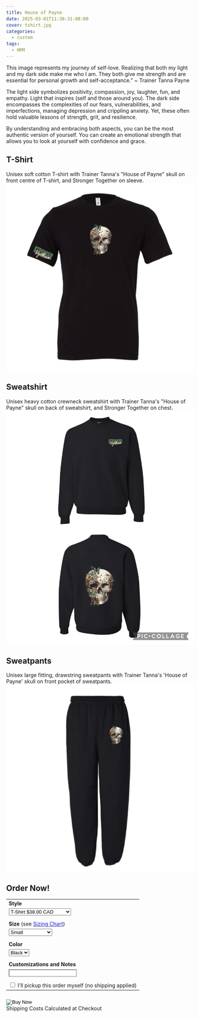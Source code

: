 ```yaml
---
title: House of Payne
date: 2025-03-01T11:38:31-08:00
cover: tshirt.jpg
categories:
  - custom
tags:
  - HRM
---
```

This image represents my journey of self-love. Realizing that both my light and my dark side make me who I am. They both give me strength and are essential for personal growth and self-acceptance.” ~ Trainer Tanna Payne

<!--more-->
The light side symbolizes positivity, compassion, joy, laughter, fun, and empathy. Light that inspires (self and those around you). The dark side encompasses the complexities of our fears, vulnerabilities, and imperfections, managing depression and crippling anxiety. Yet, these often hold valuable lessons of strength, grit, and resilience. 

By understanding and embracing both aspects, you can be the most authentic version of yourself. You can create an emotional strength that allows you to look at yourself with confidence and grace.


## T-Shirt 
Unisex soft cotton T-shirt with Trainer Tanna's "House of Payne" skull on front centre of T-shirt, and Stronger Together on sleeve.
![Unisex heavy cotton crewneck sweatshirt with Trainer Tanna's 'House of Payne' skull on back of sweatshirt, and Stronger Together on chest.](tshirt.jpg "Unisex heavy cotton crewneck sweatshirt with Trainer Tanna's 'House of Payne' skull on back of sweatshirt, and Stronger Together on chest.")

## Sweatshirt
Unisex heavy cotton crewneck sweatshirt with Trainer Tanna's "House of Payne" skull on back of sweatshirt, and Stronger Together on chest.
![Unisex heavy cotton crewneck sweatshirt with Trainer Tanna's 'House of Payne' skull on back of sweatshirt, and Stronger Together on chest.](sweatshirt.jpg "Unisex heavy cotton crewneck sweatshirt with Trainer Tanna's 'House of Payne' skull on back of sweatshirt, and Stronger Together on chest.")

## Sweatpants
Unisex large fitting, drawstring sweatpants with Trainer Tanna's 'House of Payne' skull on front pocket of sweatpants.
![Unisex large fitting, drawstring sweatpants with Trainer Tanna's 'House of Payne' skull on front pocket of sweatpants.](pants.jpg "Unisex large fitting, drawstring sweatpants with Trainer Tanna's 'House of Payne' skull on front pocket of sweatpants.")



<h2 id="order_now"> Order Now!</h2>
<form action="https://www.paypal.com/cgi-bin/webscr" method="post" target="_top">
  <input type="hidden" name="cmd" value="_s-xclick" />
  <input type="hidden" id="hosted_button_id" name="hosted_button_id" value="2XDCXC48293TJ" />
  <table class="not-prose">
    <tr>
      <td>
        <input type="hidden" name="on0" value="Style"/>
        <strong>Style</strong>
      </td>
    </tr>
    <tr>
      <td>
        <select id="os0" name="os0" class="input input-bordered" style="appearance:auto; -webkit-appearance: auto" onChange="updateItemName()">
          <option value="T-Shirt">
            T-Shirt $38.00 CAD
          </option>
          <option value="Sweatshirt">
            Sweatshirt $59.00 CAD
          </option>
          <option value="Sweatpants">
            Sweatpants $54.00 CAD
          </option>
        </select>
      </td>
    </tr>
    <tr>
      <td style="padding-top:10px">
        <input type="hidden" name="on1" value="Size"/>
        <strong>Size</strong> (see <a target="_blank" style="color:#22c;" href="/sizing-chart/">Sizing Chart</a>)
      </td>
    </tr>
    <tr>
      <td>
        <select id="os1" name="os1" class="input input-bordered" style="appearance:auto; -webkit-appearance: auto" onChange="updateItemName()">
          <option value="XS">
            XS - T-shirt only
          </option>
          <option value="Small" selected>
            Small
          </option>
          <option value="Medium">
            Medium
          </option>
          <option value="Large">
            Large
          </option>
          <option value="XL">
            XL
          </option>
          <option value="2XL">
            2XL
          </option>
          <option value="3XL">
            3XL
          </option>
        </select>
      </td>
    </tr>
    <tr>
      <td style="padding-top:10px">
        <input type="hidden" name="on2" value="Color"/>
        <strong>Color</strong>
      </td>
    </tr>
    <tr>
      <td>
        <select id="os2" name="os2" class="input input-bordered" style="appearance:auto; -webkit-appearance: auto" onChange="updateItemName()">
          <option value="Black" selected>
            Black
          </option>
        </select>
      </td>
    </tr>
    <tr>
      <td style="padding-top:10px">
        <input type="hidden" name="on3" value="Customizations and Notes"/>
      <strong>Customizations and Notes</strong>
      </td>
    </tr>
    <tr>
      <td>
        <input type="text" name="os3" style="border-width:1px" maxLength="500" class="input input-bordered"/>
      </td>
    </tr>
    <tr>
      <td style="padding-top:10px">
        <input type="checkbox" name="local-pickup" onClick="toggleLocalPickup()"/> I'll pickup this order myself (no shipping applied)
        <input type="hidden" id="no_shipping" name="no_shipping" value=2 />
      </td>
    </tr>

  </table>
  <input type="hidden" id ="item_name" name="item_name" value="House of Payne">
  <input type="hidden" id ="os4" name="os4" value="House of Payne">
  <input type="hidden" name="currency_code" value="CAD" />
  <input style="margin-top:10px" type="image" src="https://www.paypalobjects.com/en_US/i/btn/btn_buynowCC_LG.gif" border="0" name="submit" title="PayPal - The safer, easier way to pay online!" alt="Buy Now" onClick="updateItemName()"/>
  <div>Shipping Costs Calculated at Checkout</div>
  <script>
    let designName = document.getElementById("title");
    let designNameField = document.getElementById("os4");
    designNameField.setAttribute('value',designName.innerText)
    function updateItemName() {
      let design = document.getElementById("title");
      let shirtStyle = document.getElementById("os0");
      let shirtSize = document.getElementById("os1");
      let shirtColor = document.getElementById("os2");
      let itemName = document.getElementById("item_name");
      console.log(
        design.innerText + " " + 
        shirtSize.options[shirtSize.selectedIndex].value + " " + 
        shirtColor.options[shirtColor.selectedIndex].value + " " + 
        shirtStyle.options[shirtStyle.selectedIndex].value
      )
      itemName.setAttribute('value', 
        design.innerText + " " + 
        shirtSize.options[shirtSize.selectedIndex].value + " " + 
        shirtColor.options[shirtColor.selectedIndex].value + " " + 
        shirtStyle.options[shirtStyle.selectedIndex].value
      )
    }
    function toggleLocalPickup() {
      const shippingButtonID="2XDCXC48293TJ"
      const freeShippingButtonID="ZWFF9QBX8ZAPE"
      let shippingState = document.getElementById("hosted_button_id");
      let shippingPrompt = document.getElementById("no_shipping");
      if (shippingState.value == shippingButtonID) {
        shippingState.setAttribute('value',freeShippingButtonID)
        shippingPrompt.setAttribute('value',1)
      } else {
        shippingState.setAttribute('value',shippingButtonID)
        shippingPrompt.setAttribute('value',2)
      }
      return true
    }
  </script>
